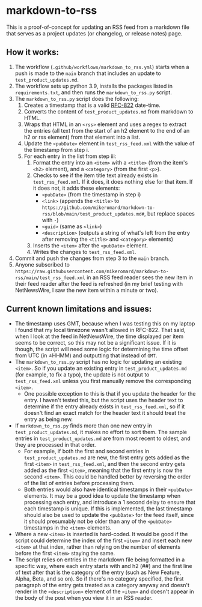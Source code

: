 # markdown-to-rss

This is a proof-of-concept for updating an RSS feed from a markdown file that serves as a project updates (or changelog, or release notes) page.

## How it works:

1. The workflow (`.github/workflows/markdown_to_rss.yml`) starts when a push is made to the `main` branch that includes an update to `test_product_updates.md`.
2. The workflow sets up python 3.9, installs the packages listed in `requirements.txt`, and then runs the `markdown_to_rss.py` script.
3. The `markdown_to_rss.py` script does the following:
    1. Creates a timestamp that is a valid [RFC-822](http://www.faqs.org/rfcs/rfc822.html) date-time.
    2. Converts the content of `test_product_updates.md` from markdown to HTML.
    3. Wraps that HTML in an `<rss>` element and uses a regex to extract the entries (all text from the start of an h2 element to the end of an h2 or rss element) from that element into a list.
    4. Update the `<pubDate>` element in `test_rss_feed.xml` with the value of the timestamp from step i.
    5. For each entry in the list from step iii:
        1. Format the entry into an `<item>` with a `<title>` (from the item's `<h2>` element), and a `<category>` (from the first `<p>`). 
        2. Checks to see if the item title text already exists in `test_rss_feed.xml`. If it does, it does nothing else for that item. If it does not, it adds these elements: 
            * `<pubDate>` (from the timestamp in step i) 
            * `<link>` (appends the `<title>` to `https://github.com/mikeromard/markdown-to-rss/blob/main/test_product_updates.md#`, but replace spaces with `-`) 
            * `<guid>` (same as `<link>`) 
            * `<description>` (outputs a string of what's left from the entry after removing the `<title>` and `<category>` elements)
        3. Inserts the `<item>` after the `<pubDate>` element.
        4. Writes the changes to `test_rss_feed.xml`.
4. Commit and push the changes from step 3 to the `main` branch.
5. Anyone subscribed to `https://raw.githubusercontent.com/mikeromard/markdown-to-rss/main/test_rss_feed.xml` in an RSS feed reader sees the new item in their feed reader after the feed is refreshed (in my brief testing with NetNewsWire, I saw the new item within a minute or two).


## Current known limitations and issues:

* The timestamp uses GMT, because when I was testing this on my laptop I found that my local timezone wasn't allowed in RFC-822. That said, when I look at the feed in NetNewsWire, the time displayed per item seems to be correct, so this may not be a significant issue. If it is though, the script will need some logic for determining the time offset from UTC (in ±HHMM) and outputting that instead of `GMT`.
* The `markdown_to_rss.py` script has no logic for updating an existing `<item>`. So if you update an existing entry in `test_product_updates.md` (for example, to fix a typo), the update is not output to `test_rss_feed.xml` unless you first manually remove the corresponding `<item>`. 
    * One possible exception to this is that if you update the header for the entry. I haven't tested this, but the script uses the header text to determine if the entry already exists in `test_rss_feed.xml`, so if it doesn't find an exact match for the header text it should treat the entry as being new.
* If `markdown_to_rss.py` finds more than one new entry in `test_product_updates.md`, it makes no effort to sort them. The sample entries in `test_product_updates.md` are from most recent to oldest, and they are processed in that order. 
    * For example, if both the first and second entries in `test_product_updates.md` are new, the first entry gets added as the first `<item>` in `test_rss_feed.xml`, and then the second entry gets added as the first `<item>`, meaning that the first entry is now the second `<item>`. This could be handled better by reversing the order of the list of entries before processing them. 
    * Both entries would also have identical timestamps in their `<pubDate>` elements. It may be a good idea to update the timestamp when processing each entry, and introduce a 1 second delay to ensure that each timestamp is unique. If this is implemented, the last timestamp should also be used to update the `<pubDate>` for the feed itself, since it should presumably not be older than any of the `<pubDate>` timestamps in the `<item>` elements. 
* Where a new `<item>` is inserted is hard-coded. It would be good if the script could determine the index of the first `<item>` and insert each new `<item>` at that index, rather than relying on the number of elements before the first `<item>` staying the same.
* The script relies on entries in the markdown file being formatted in a specific way, where each entry starts with and h2 (##) and the first line of text after that is the category of the entry (such as New Feature, Alpha, Beta, and so on). So if there's no category specified, the first paragraph of the entry gets treated as a category anyway and doesn't render in the `<description>` element of the `<item>` and doesn't appear in the body of the post when you view it in an RSS reader. 